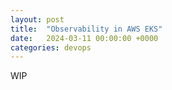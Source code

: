 ```yaml
---
layout: post
title:  "Observability in AWS EKS"
date:   2024-03-11 00:00:00 +0000
categories: devops
---
```


WIP